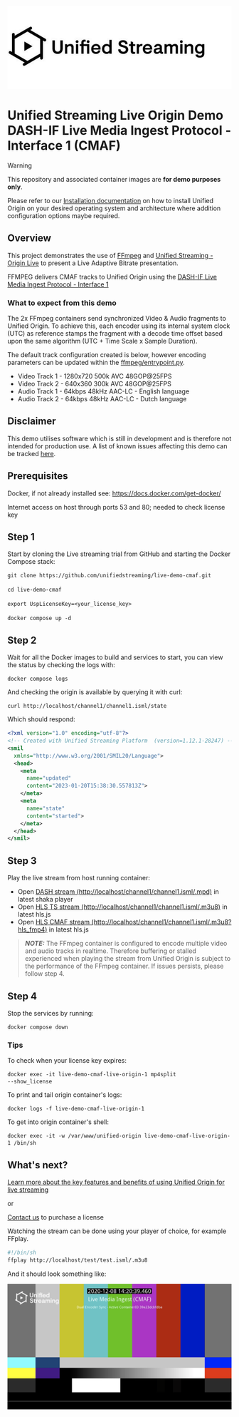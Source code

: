 ![Image](unifiedstreaming-logo-black.jpg?raw=true)
# Unified Streaming Live Origin Demo <br/> DASH-IF Live Media Ingest Protocol - Interface 1 (CMAF)

> [!WARNING]
> This repository and associated container images are **for demo purposes
> only**.
>
> Please refer to our [Installation
> documentation](https://docs.unified-streaming.com/installation/distributions.html)
> on how to install Unified Origin on your desired operating system and
> architecture where addition configuration options maybe required.

## Overview
This project demonstrates the use of [FFmpeg](https://ffmpeg.org/) and [Unified Streaming - Origin Live](http://www.unified-streaming.com/products/unified-origin) to present a Live Adaptive Bitrate presentation.

FFMPEG delivers CMAF tracks to Unified Origin using the [DASH-IF Live Media Ingest Protocol - Interface 1](https://dashif.org/Ingest/#interface-1)

### What to expect from this demo

The 2x FFmpeg containers send synchronized Video & Audio fragments to Unified Origin. To achieve this, each encoder using its internal system clock (UTC) as reference stamps the fragment with a decode time offset based upon the same algorithm (UTC + Time Scale x Sample Duration).

The default track configuration created is below, however encoding parameters can be updated within the [ffmpeg/entrypoint.py](entrypoint.py).
- Video Track 1 - 1280x720 500k AVC 48GOP@25FPS
- Video Track 2 - 640x360 300k AVC 48GOP@25FPS
- Audio Track 1 - 64kbps 48kHz AAC-LC - English language
- Audio Track 2 - 64kbps 48kHz AAC-LC - Dutch language

## Disclaimer
This demo utilises software which is still in development and is therefore not intended for production use. A list of known issues affecting this demo can be tracked [here](https://github.com/unifiedstreaming/live-demo-cmaf/issues).


## Prerequisites
Docker, if not already installed see: https://docs.docker.com/get-docker/

Internet access on host through ports 53 and 80; needed to check license key

## Step 1
Start by cloning the Live streaming trial from GitHub and starting the Docker Compose stack:

```
git clone https://github.com/unifiedstreaming/live-demo-cmaf.git

cd live-demo-cmaf

export UspLicenseKey=<your_license_key>

docker compose up -d
```
## Step 2
Wait for all the Docker images to build and services to start, you can view the status by checking the logs with:

```
docker compose logs
```

And checking the origin is available by querying it with curl:

```
curl http://localhost/channel1/channel1.isml/state
```

Which should respond:

```xml
<?xml version="1.0" encoding="utf-8"?>
<!-- Created with Unified Streaming Platform  (version=1.12.1-28247) -->
<smil
  xmlns="http://www.w3.org/2001/SMIL20/Language">
  <head>
    <meta
      name="updated"
      content="2023-01-20T15:38:30.557813Z">
    </meta>
    <meta
      name="state"
      content="started">
    </meta>
  </head>
</smil>
```
## Step 3
Play the live stream from host running container:

* Open [DASH stream (http://localhost/channel1/channel1.isml/.mpd)](https://shaka-player-demo.appspot.com/demo/#audiolang=en-GB;textlang=en-GB;uilang=en-GB;asset=http://localhost/channel1/channel1.isml/.mpd;panel=CUSTOM%20CONTENT;build=uncompiled) in latest shaka player
* Open [HLS TS stream (http://localhost/channel1/channel1.isml/.m3u8)](https://hls-js.netlify.app/demo/?src=http://localhost/channel1/channel1.isml/.m3u8) in latest hls.js
* Open [HLS CMAF stream (http://localhost/channel1/channel1.isml/.m3u8?hls_fmp4)](https://hls-js.netlify.app/demo/?src=http://localhost/channel1/channel1.isml/.m3u8?hls_fmp4) in latest hls.js

> **_NOTE:_**
The FFmpeg container is configured to encode multiple video and audio tracks in
realtime. Therefore buffering or stalled experienced when playing the stream
from Unified Origin is subject to the performance of the FFmpeg container. If issues persists, please follow step 4.

## Step 4
Stop the services by running:

```
docker compose down
```

### Tips
To check when your license key expires:
```
docker exec -it live-demo-cmaf-live-origin-1 mp4split
--show_license
```

To print and tail origin container's logs:
```
docker logs -f live-demo-cmaf-live-origin-1
```
To get into origin container's shell:
```
docker exec -it -w /var/www/unified-origin live-demo-cmaf-live-origin-1 /bin/sh
```

## What's next?
[Learn more about the key features and benefits of using Unified Origin for live streaming](https://docs.unified-streaming.com/documentation/live/index.html)

or

[Contact us](mailto:%20sales@unified-streaming.com) to purchase a license

Watching the stream can be done using your player of choice, for example FFplay.

```bash
#!/bin/sh
ffplay http://localhost/test/test.isml/.m3u8
```

And it should look something like:

![example](./ffmpeg/example_cmaf.png?raw=true)
